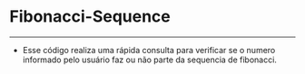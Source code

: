 # Fibonacci-Sequence
---

* Esse código realiza uma rápida consulta para verificar se o numero informado pelo usuário faz ou não parte da sequencia de fibonacci.
